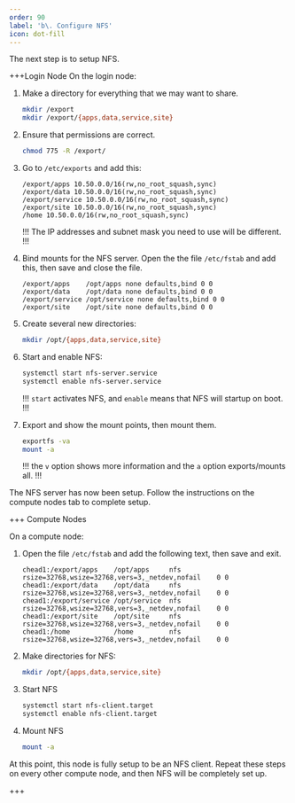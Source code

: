 ```yaml
---
order: 90
label: 'b\. Configure NFS'
icon: dot-fill
---
```



The next step is to setup NFS.

+++Login Node
On the login node:

1. Make a directory for everything that we may want to share.

	```bash
    mkdir /export
    mkdir /export/{apps,data,service,site}
	```
2. Ensure that permissions are correct.

	```bash
    chmod 775 -R /export/
	```

3. Go to `/etc/exports` and add this:

	```
    /export/apps 10.50.0.0/16(rw,no_root_squash,sync)
    /export/data 10.50.0.0/16(rw,no_root_squash,sync)
    /export/service 10.50.0.0/16(rw,no_root_squash,sync)
    /export/site 10.50.0.0/16(rw,no_root_squash,sync)
    /home 10.50.0.0/16(rw,no_root_squash,sync)
	```
    !!!
    The IP addresses and subnet mask you need to use will be different. 
    !!!

4. Bind mounts for the NFS server. Open the the file `/etc/fstab` and add this, then save and close the file.

	```
    /export/apps    /opt/apps none defaults,bind 0 0
    /export/data    /opt/data none defaults,bind 0 0
    /export/service /opt/service none defaults,bind 0 0
    /export/site    /opt/site none defaults,bind 0 0
	```

5. Create several new directories:

	```bash
    mkdir /opt/{apps,data,service,site}
	```

6. Start and enable NFS:
	```bash
    systemctl start nfs-server.service
    systemctl enable nfs-server.service
	```
	!!!
    `start` activates NFS, and `enable` means that NFS will startup on boot.
	!!!

7. Export and show the mount points, then mount them.
	```bash
    exportfs -va
    mount -a
	```
	!!!
	the `v` option shows more information and the `a` option exports/mounts all.
	!!!


The NFS server has now been setup. Follow the instructions on the compute nodes tab to complete setup.

+++ Compute Nodes

On a compute node:


1. Open the file `/etc/fstab` and add the following text, then save and exit.
	```
	chead1:/export/apps    /opt/apps     nfs    rsize=32768,wsize=32768,vers=3,_netdev,nofail    0 0
	chead1:/export/data    /opt/data     nfs    rsize=32768,wsize=32768,vers=3,_netdev,nofail    0 0
	chead1:/export/service /opt/service  nfs    rsize=32768,wsize=32768,vers=3,_netdev,nofail    0 0
	chead1:/export/site    /opt/site     nfs    rsize=32768,wsize=32768,vers=3,_netdev,nofail    0 0
	chead1:/home           /home         nfs    rsize=32768,wsize=32768,vers=3,_netdev,nofail    0 0
	```

2. Make directories for NFS:
	```bash
	mkdir /opt/{apps,data,service,site}
	```

3. Start NFS
	```bash
    systemctl start nfs-client.target
    systemctl enable nfs-client.target 

	```

4. Mount NFS
	```bash
	mount -a
	```

At this point, this node is fully setup to be an NFS client. Repeat these steps on every other compute node, and then NFS will be completely set up.

+++